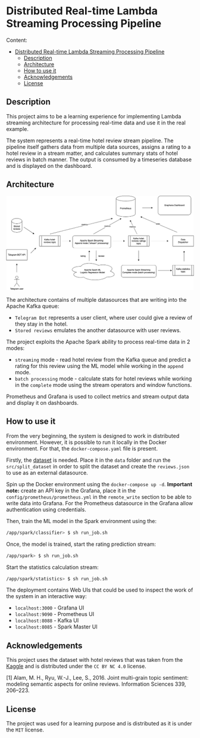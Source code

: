# Distributed Real-time Lambda Streaming Processing Pipeline

Content:
- [Distributed Real-time Lambda Streaming Processing Pipeline](#distributed-real-time-lambda-streaming-processing-pipeline)
  - [Description](#description)
  - [Architecture](#architecture)
  - [How to use it](#how-to-use-it)
  - [Acknowledgements](#acknowledgements)
  - [License](#license)

## Description
This project aims to be a learning experience for implementing Lambda streaming architecture for processing real-time data and use it in the real example.

The system represents a real-time hotel review stream pipeline. The pipeline itself gathers data from multiple data sources, assigns a rating to a hotel review in a stream matter, and calculates summary stats of hotel reviews in batch manner. The output is consumed by a timeseries database and is displayed on the dashboard.

## Architecture

![alt text](img/spark-streaming-rich-picture.png "Architecture")

The architecture contains of multiple datasources that are writing into the Apache Kafka queue:
* `Telegram Bot` represents a user client, where user could give a review of they stay in the hotel.
* `Stored reviews` emulates the another datasource with user reviews.

The project exploits the Apache Spark ability to process real-time data in 2 modes:
* `streaming` mode - read hotel review from the Kafka queue and predict a rating for this review using the ML model while working in the `append` mode.
* `batch processing` mode - calculate stats for hotel reviews while working in the `complete` mode using the stream operators and window functions.

Prometheus and Grafana is used to collect metrics and stream output data and display it on dashboards.

## How to use it

From the very beginning, the system is designed to work in distributed environment. However, it is possible to run it locally in the Docker environment. For that, the `docker-compose.yaml` file is present.

Firstly, the <a href="https://www.kaggle.com/datasets/andrewmvd/trip-advisor-hotel-reviews">dataset</a> is needed. Place it in the `data` folder and run the `src/split_dataset` in order to split the dataset and create the `reviews.json` to use as an external datasource.

Spin up the Docker environment using the `docker-compose up -d`.
**Important note:** create an API key in the Grafana, place it in the `config/prometheus/prometheus.yml` in the `remote_write` section to be able to write data into Grafana. For the Prometheus datasource in the Grafana allow authentication using credentials.

Then, train the ML model in the Spark environment using the:
```bash
/app/spark/classifier> $ sh run_job.sh
```

Once, the model is trained, start the rating prediction stream:
```bash
/app/spark> $ sh run_job.sh
```

Start the statistics calculation stream:
```bash
/app/spark/statistics> $ sh run_job.sh
```

The deployment contains Web UIs that could be used to inspect the work of the system in an interactive way:
* `localhost:3000` - Grafana UI
* `localhost:9090` - Prometheus UI
* `localhost:8088` - Kafka UI
* `localhost:8085` - Spark Master UI

## Acknowledgements
This project uses the dataset with hotel reviews that was taken from the <a href="https://www.kaggle.com/datasets/andrewmvd/trip-advisor-hotel-reviews">Kaggle</a> and is distributed under the `CC BY NC 4.0` license.

[1] Alam, M. H., Ryu, W.-J., Lee, S., 2016. Joint multi-grain topic sentiment: modeling semantic aspects for online reviews. Information Sciences 339, 206–223.

## License
The project was used for a learning purpose and is distributed as it is under the `MIT` license.

